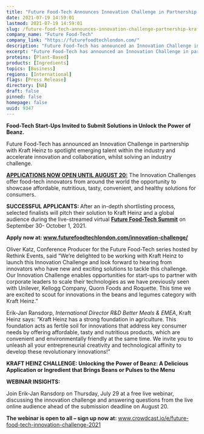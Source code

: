 ```yaml
---
title: "Future Food-Tech Announces Innovation Challenge in Partnership with Kraft Heinz"
date: 2021-07-19 14:59:01
lastmod: 2021-07-19 14:59:01
slug: /future-food-tech-announces-innovation-challenge-partnership-kraft-heinz
company_name: "Future Food-Tech"
company_link: "https://futurefoodtechlondon.com/"
description: "Future Food-Tech has announced an Innovation Challenge in partnership with Kraft Heinz to spotlight emerging talent within the industry and accelerate innovation and collaboration, whilst solving an industry challenge."
excerpt: "Future Food-Tech has announced an Innovation Challenge in partnership with Kraft Heinz to spotlight emerging talent within the industry and accelerate innovation and collaboration, whilst solving an industry challenge."
proteins: [Plant-Based]
products: [Ingredients]
topics: [Business]
regions: [International]
flags: [Press Release]
directory: [NA]
draft: false
pinned: false
homepage: false
uuid: 9347
---
```

<p><strong>Food-Tech Start-Ups Invited to Submit Solutions in Unlock the Power of Beanz.</strong></p>
<p>Future Food-Tech has announced an Innovation Challenge in partnership with Kraft Heinz to spotlight emerging talent within the industry and accelerate innovation and collaboration, whilst solving an industry challenge.</p>
<p><a href="https://futurefoodtechlondon.com/innovation-challenge/"><strong>APPLICATIONS NOW OPEN UNTIL AUGUST 20:</strong></a> The Innovation Challenges offer food-tech innovators from around the world the opportunity to showcase affordable, nutritious, tasty, convenient, and healthy solutions for consumers.</p>
<p><strong>SUCCESSFUL APPLICANTS: </strong>After an in-depth shortlisting process, selected finalists will pitch their solution to Kraft Heinz and a global audience during the live-streamed virtual <a href="https://futurefoodtech.com/"><strong>Future Food-Tech Summit</strong></a> on September 30- October 1, 2021.</p>
<p><strong>Apply now at: </strong><a href="http://www.futurefoodtechlondon.com/innovation-challenge/"><strong>www.futurefoodtechlondon.com/innovation-challenge/</strong></a><strong> </strong></p>
<p>Oliver Katz, Conference Producer for the Future Food-Tech series hosted by Rethink Events, said “We’re delighted to be working with Kraft Heinz to launch this Innovation Challenge and look forward to hearing from innovators who have new and exciting solutions to tackle this challenge. Our Innovation Challenge enables opportunities for start-ups to partner with corporate leaders to scale their technologies as we have previously seen with Unilever, Kellogg Company, Quorn Foods and Roquette. This time we are excited to scout for innovations in the beans and legumes category with Kraft Heinz.”</p>
<p>Erik-Jan Ransdorp, <em>International Director R&D Better Meals & EMEA</em>, Kraft Heinz says: <em>"</em>Kraft Heinz has a strong foundation in agriculture. This foundation acts as fertile soil for innovations that address key consumer needs by offering affordable, tasty and nutritious products, which are convenient and environmentally friendly at the same time. We invite you to unleash all your entrepreneurial creativity and technological affinity to develop these revolutionary innovations!”</p>
<p><strong>KRAFT HEINZ CHALLENGE: Unlocking the Power of Beanz: A Delicious Application or Ingredient that Brings Beans or Pulses to the Menu</strong></p>
<p><strong>WEBINAR INSIGHTS:</strong></p>
<p>Join Erik-Jan Ransdorp on Thursday, July 29 at a free live webinar, discussing the innovation challenge and answering questions from the live online audience ahead of the submission deadline on August 20.</p>
<p><strong>The webinar is open to all – sign up now at: </strong><a href="http://www.crowdcast.io/e/future-food-tech-innovation-challenge-2021">www.crowdcast.io/e/future-food-tech-innovation-challenge-2021</a></p>
